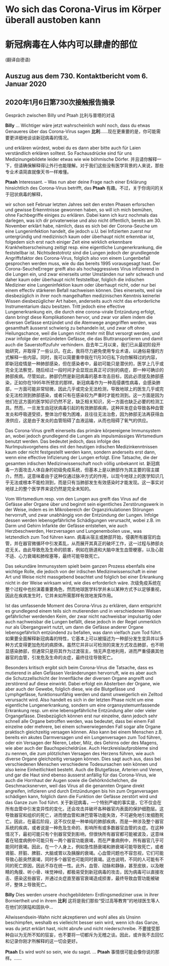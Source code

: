 # Wo sich das Corona-Virus im Körper überall austoben kann
# 新冠病毒在人体内可以肆虐的部位

(翻译自德语)

## Auszug aus dem 730. Kontaktbericht vom 6. Januar 2020
## 2020年1月6日第730次接触报告摘录

Gespräch zwischen Billy und Ptaah
比利与普塔的对话

**Billy** … Wichtiger wäre jetzt wahrscheinlich wohl noch, dass du etwas Genaueres über das Corona-Virus sagen
**比利**……现在更重要的是，你可能需要更详细地谈谈新冠病毒的情况。

und erklären würdest, wobei du es dann aber bitte auch für Laien verständlich erklären solltest. So Fachausdrücke sind für uns Medizinungebildete leider etwas wie wie böhmische Dörfer.
并且请你解释一下，但请确保解释得让外行也能理解。对于我们这些没有医学背景的人来说，那些专业术语简直就像天书一样难懂。

**Ptaah** Interessant. – Was nun aber deine Frage nach einer Erklärung hinsichtlich des Corona-Virus betrifft, das
**Ptaah** 有趣。不过，关于你询问的关于冠状病毒的解释，

wir schon seit Februar letzten Jahres seit den ersten Phasen erforschen und gewisse Erkenntnisse gewonnen haben, so will ich mich bemühen, ohne Fachbegriffe einiges zu erklären. Dabei kann ich kurz nochmals das darlegen, was ich dir privaterweise und also nicht öffentlich, bereits am 30. November erklärt habe, nämlich, dass es sich bei der Corona-Seuche um eine Lungeninfektion handelt, die jedoch u.U. bei Infizierten zuerst nur untergründig und medizinisch kaum oder überhaupt nicht erkennbar ist, folgedem sich erst nach einiger Zeit eine wirklich erkennbare Krankheitserscheinung zeitigt resp. eine eigentliche Lungenerkrankung, die feststellbar ist. Nichtsdestotrotz sind die Lungen jedoch der grundlegende Angriffsfaktor des Corona-Virus, folglich also von einem Lungenbefall gesprochen werden muss, wie du das bereits 1995 vorausgesagt hast. Der Corona-SeucheErreger greift also als hochaggressives Virus infizierend in die Lungen ein, und zwar einerseits unter Umständen nur sehr schwach und daher kaum oder überhaupt nicht feststellbar, folglich die irdischen Mediziner eine Lungeninfektion kaum oder überhaupt nicht, oder nur bei einem effectiv stärkeren Befall nachweisen können. Dies einerseits, weil sie diesbezüglich in ihrer noch mangelhaften medizinischen Kenntnis keinerlei Wissen diesbezüglicher Art haben, anderseits auch nicht das erforderliche Instrumentarium dazu besitzen. Tritt jedoch eine effective Lungenerkrankung ein, die durch eine corona-virale Entzündung erfolgt, dann bringt diese Komplikationen hervor, und zwar vor allem indem die diversen Gefässe entzündet und die Atemwege angegriffen werden, was gesamthaft äusserst schwierig zu behandeln ist, und zwar oft ohne Heilungschance, weil die Lungen nicht mehr mit Blut versorgt werden, und zwar infolge der entzündeten Gefässe, die das Bluttransportieren und damit auch die Sauerstoffzufuhr verhindern.
自去年二月以来，我们已从最初阶段开始研究，并取得了一些认识。在此，我将尽力避免使用专业术语，以通俗易懂的方式解释一些内容。同时，我可以简要重申我在11月30日私下向你解释过的内容，即新冠疫情是一种肺部感染，但在感染者中，最初可能只是潜伏的，医学上几乎或完全无法察觉，随后经过一段时间才会显现出真正可识别的病症，即一种可确诊的肺部疾病。尽管如此，肺部仍然是新冠病毒的基本攻击目标，因此必须提及肺部感染，正如你在1995年所预言的那样。新冠病毒作为一种高侵袭性病毒，会感染肺部，一方面可能非常轻微，因此几乎或完全无法检测，导致地球上的医生几乎或完全无法检测到肺部感染，或者只有在感染较为严重时才能检测到。这一方面是因为他们在这方面的医学知识仍然不足，缺乏相关知识，另一方面也缺乏必要的检测工具。然而，一旦发生由冠状病毒引起的有效肺部疾病，这种并发症会导致各种血管发炎和呼吸道受损，整体治疗极为困难，且往往无法治愈，因为肺部无法再获得血液供应，这是由于发炎的血管阻碍了血液运输，从而也阻碍了氧气的供应。

Das Corona-Virus greift einerseits das primäre körpereigene Immunsystem an, wobei jedoch grundlegend die Lungen als impulsmässiges Wirtsmedium benutzt werden. Das bedeutet jedoch, dass infolge des NurImpulsvorgehens dies mit den heutigen irdischen Medizinkenntnissen kaum oder nicht festgestellt werden kann, sondern anderseits erst dann, wenn eine effective Infizierung der Lungen erfolgt. Eine Tatsache, die der gesamten irdischen Medizinwissenschaft noch völlig unbekannt ist.
新冠病毒一方面攻击人体自身的初级免疫系统，但基本上是以肺部作为其主要的宿主媒介。然而，这意味着由于这种仅通过脉冲方式的作用，以现今地球上的医学知识几乎无法或根本不能检测到，而是只有当肺部发生有效感染时才能发现。这一事实对地球上的整个医学界来说仍然是完全未知的。

Vom Wirtsmedium resp. von den Lungen aus greift das Virus auf die Gefässe aller Organe über und beginnt sein eigentliches Zerstörungswerk in der Weise, indem es im Mikrobereich der Organzirkulationen Störungen hervorruft, und zwar unabhängig von der Entzündung der Lungen. Infolge dessen werden lebensgefährliche Schädigungen verursacht, wobei z.B. im Darm und Gehirn Infarkte der Gefässe entstehen, wie auch Herzbeschwerden, Herzversagen und Lungenembolien usw., was letztendlich zum Tod führen kann.
病毒从宿主或肺部开始，侵袭所有器官的血管，并在器官微循环中引发紊乱，从而展开其真正的破坏工作，这一过程与肺部炎症无关。由此导致危及生命的损害，例如在肠道和大脑中发生血管梗塞，以及心脏不适、心力衰竭和肺栓塞等，最终可能导致死亡。

Das sekundäre Immunsystem spielt beim ganzen Prozess ebenfalls eine wichtige Rolle, die jedoch von der irdischen Medizinwissenschaft in einer Art und Weise nicht massgebend beachtet und folglich bei einer Erkrankung nicht in der Weise wirksam wird, wie dies erforderlich wäre.
次级免疫系统在整个过程中也扮演着重要角色，然而地球医学科学并未以某种方式予以足够重视，因此在疾病发生时，它并未如所需那样有效地发挥作用。

Ist das umfassende Moment des Corona-Virus zu erklären, dann entspricht es grundlegend einem teils sich mutierenden und in verschiedenen Weisen gefährlicher werdenden Keim, der zwar nicht nachweisbar impulsartig oder auch nachweisbar die Lungen befällt, diese jedoch in der Regel unmerklich nur als Übergangswirt nutzt, um dann die Gefässe anderer Organe lebensgefährlich entzündend zu befallen, was dann vielfach zum Tod führt.
如果要全面解释新冠病毒的特性，它基本上可以被描述为一种部分发生变异并以多种方式变得更加危险的病原体。虽然它并非以可检测的突发方式攻击肺部，也不明显感染肺部，但通常只是将其作为过渡宿主，悄无声息地利用，进而严重侵袭其他器官的血管，引发危及生命的炎症，最终往往导致死亡。

Besonders kritisch ergibt sich beim Corona-Virus die Tatsache, dass es mutierend in allen Gefässen Veränderungen hervorruft, wie es aber auch die Schutzzellschicht der Innenfläche der diversen Organe angreift und zerstörend auf diese einwirkt. Dabei erfolgt ein Absterben der Organe, wie aber auch der Gewebe, folglich diese, wie die Blutgefässe und Lymphgefässe, funktionsunfähig werden und damit unweigerlich ein Zelltod verursacht wird. Also handelt es sich in der letzten Phase nicht um eine eigentliche Lungenerkrankung, sondern um eine organsystemumfassende Erkrankung resp. um eine lebensgefährliche Entzündung aller oder vieler Organgefässe. Diesbezüglich können erst nur einzelne, dann jedoch sehr schnell alle Organe betroffen werden, was bedeutet, dass bei einem Fall einzelne oder mehrere, bei einem schwerwiegenden Fall sogar alle Organe praktisch gleichzeitig versagen können. Also kann bei einem Menschen z.B. bereits ein akutes Darmversagen und ein Lungenversagen zum Tod führen, oder ein Versagen der Nieren, Leber, Milz, des Gehirns oder des Magens, wie aber auch der Bauchspeicheldrüse. Auch Herzkreislaufprobleme sind zu nennen, die zum plötzlichen Versagen des Herzens führen, wie auch diverse Organe gleichzeitig versagen können. Dies sagt auch aus, dass bei verschiedenen Menschen verschiedene Todesursachen sein können und also keine Einheitlichkeit besteht. Auch die Blutgefässe, Arterien und Venen, und gar die Haut sind ebenso äusserst anfällig für das Corona-Virus, wie auch die Hornhaut der Augen sowie die Gehörknöchelchen, die Geschmacksnerven, weil das Virus all die genannten Organe direkt angreifen, infizieren und durch Entzündungen bis hin zum Organversagen schädigen kann, folglich dann die Funktion der Gefässe zerstört wird und das Ganze zum Tod führt.
关于新冠病毒，一个特别严峻的事实是，它不仅会在所有血管中引发变异性的变化，还会攻击并破坏各种器官内表面的保护细胞层。这导致器官和组织的死亡，进而使血管和淋巴管等功能失效，不可避免地引发细胞死亡。因此，在最后阶段，这不仅仅是一种单纯的肺部疾病，而是一种涉及整个器官系统的疾病，或者说是一种危及生命的、影响所有或多数器官血管的炎症。在这种情况下，最初可能只有个别器官受到影响，但很快所有器官都可能被波及，这意味着在轻度病例中可能只有一两个器官功能衰竭，而在严重病例中，所有器官几乎可能同时衰竭。因此，在一个人身上，例如急性肠衰竭和肺衰竭可能导致死亡，或者肾脏、肝脏、脾脏、大脑或胃以及胰腺的衰竭。心血管问题也不容忽视，它们可能导致心脏突然衰竭，同时多个器官也可能同时衰竭。这也说明，不同的人可能有不同的死亡原因，因此不存在统一性。此外，血管、动脉和静脉，甚至皮肤，以及眼睛的角膜、听小骨、味觉神经，都极易受到新冠病毒的攻击，因为病毒可以直接攻击、感染这些器官，并通过炎症直至器官衰竭造成损害，最终导致血管功能被破坏，整体上导致死亡。

**Billy** Dies werden unsere ‹hochgebildeten› Erdlingsmediziner usw. in ihrer Borniertheit und in ihrem
**比利** 这将是我们那些“受过高等教育”的地球医生等人在他们的狭隘和固执中...

Allwissendsein-Wahn nicht akzeptieren und wohl alles als Unsinn beschimpfen, weshalb es vielleicht besser sein wird, wenn ich das Ganze, was du jetzt erklärt hast, nicht abrufe und nicht niederschreibe.
不要接受那种自以为无所不知的狂妄，也不要将一切都斥为无稽之谈。因此，或许我不去回忆和记录你刚才所解释的这一切会更好。

**Ptaah** Es wird wohl so sein, wie du sagst. …
**Ptaah** 事情很可能会像你说的那样。……

